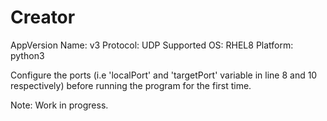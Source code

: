 # Creator

  AppVersion Name: v3
  Protocol: UDP
  Supported OS: RHEL8
  Platform: python3
  
Configure the ports (i.e 'localPort' and 'targetPort' variable in line 8 and 10 respectively) before running the program for the first time.
  
Note: Work in progress.

